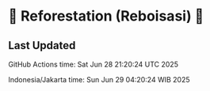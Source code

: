 
# 🌳 Reforestation (Reboisasi) 🌲

## Last Updated

GitHub Actions time: Sat Jun 28 21:20:24 UTC 2025

Indonesia/Jakarta time: Sun Jun 29 04:20:24 WIB 2025
